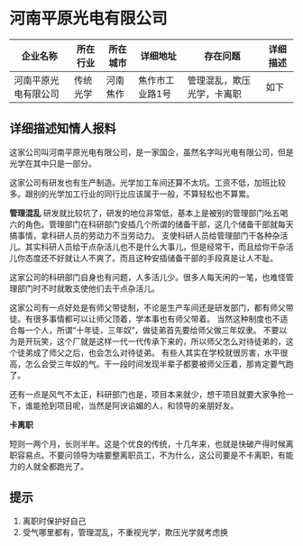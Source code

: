 # 河南平原光电有限公司

| 企业名称                 | 所在行业     | 所在城市   | 详细地址                                          | 存在问题                                           | 详细描述 |
| ------------------------ | ------------ | ---------- | ------------------------------------------------- | -------------------------------------------------- | -------- |
| 河南平原光电有限公司 | 传统光学 | 河南焦作 | 焦作市工业路1号 | 管理混乱，欺压光学，卡离职 | 如下     |

## 详细描述知情人报料

这家公司叫河南平原光电有限公司，是一家国企，虽然名字叫光电有限公司，但是光学在其中只是一部分。

这家公司有研发也有生产制造。光学加工车间还算不太坑。工资不低，加班比较多。跟别的光学加工行业的同行比应该属于一般，不算轻松也不算累。

**管理混乱**
研发就比较坑了，研发的地位非常低，基本上是被别的管理部门吆五喝六的角色。管理部门在科研部门安插几个所谓的储备干部，这几个储备干部就每天搞事情，拿科研人员的劳动力不当劳动力。
支使科研人员给管理部门干各种杂活儿。其实科研人员给干点杂活儿也不是什么大事儿，但是经常干，而且给你干杂活儿你态度还不好就让人不爽了。而且这种安插储备干部的手段真是让人不耻。


这家公司的科研部门自身也有问题，人多活儿少。很多人每天闲的一笔，也难怪管理部门时不时就敢支使他们去干点杂活儿。

这家公司有一点好处是有师父带徒制，不论是生产车间还是研发部门，都有师父带徒。有很多事情都可以让师父顶着，学本事也有师父带着。
当然这种制度也不适合每一个人，所谓“十年徒，三年奴”，做徒弟首先要给师父做三年奴隶。
不要以为是开玩笑，这个厂就是这样一代一代传承下来的，所以师父怎么对待徒弟的，这个徒弟成了师父之后，也会怎么对待徒弟。
有些人其实在学校就很厉害，水平很高，怎么会受三年奴的气。干一段时间发现半辈子都要被师父压着，那肯定要气跑了。

还有一点是风气不太正，科研部门也是，项目本来就少，想干项目就要大家争抢一下，谁能抢到项目呢，当然是阿谀谄媚的人，和领导的亲朋好友。



**卡离职**

短则一两个月，长则半年。这是个优良的传统，十几年来，也就是快破产得时候离职容易点。不要问领导为啥要整离职员工，不为什么，这公司要是不卡离职，有能力的人就全都跑光了。


## 提示

1. 离职时保护好自己
2. 受气哪里都有，管理混乱，不重视光学，欺压光学就考虑换
